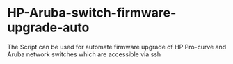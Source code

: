 # HP-Aruba-switch-firmware-upgrade-auto
The Script can be used for automate firmware upgrade of HP Pro-curve and Aruba network switches which are accessible via ssh
